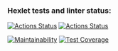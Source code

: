 ### Hexlet tests and linter status:
[![Actions Status](https://github.com/northernchar/php-project-lvl2/workflows/hexlet-check/badge.svg)](https://github.com/northernchar/php-project-lvl2/actions)
[![Actions Status](https://github.com/northernchar/php-project-lvl2/workflows/main-check/badge.svg)](https://github.com/northernchar/php-project-lvl2/actions)

[![Maintainability](https://api.codeclimate.com/v1/badges/5adeef3813da161f3571/maintainability)](https://codeclimate.com/github/northernchar/php-project-lvl2/maintainability)
[![Test Coverage](https://api.codeclimate.com/v1/badges/5adeef3813da161f3571/test_coverage)](https://codeclimate.com/github/northernchar/php-project-lvl2/test_coverage)